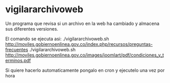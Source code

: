 vigilararchivoweb
=================

Un programa que revisa si un archivo en la web ha cambiado y almacena sus diferentes versiones.

El comando se ejecuta asi:
./vigilararchivoweb.sh http://moviles.gobiernoenlinea.gov.co/index.php/recursos/preguntas-frecuentes
./vigilararchivoweb.sh http://moviles.gobiernoenlinea.gov.co/images/joomlart/pdf/condiciones_y_terminos.pdf

Si quiere hacerlo automaticamente pongalo en cron y ejecutelo una vez por hora
